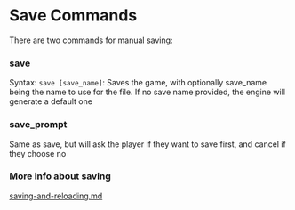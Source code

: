 # Save Commands

There are two commands for manual saving:

### save

Syntax: `save [save_name]`: Saves the game, with optionally save_name being the name to use for the file. If no save name provided, the engine will generate a default one

### save_prompt

Same as save, but will ask the player if they want to save first, and cancel if they choose no

### More info about saving

[saving-and-reloading.md](../features/save-and-load.md)
